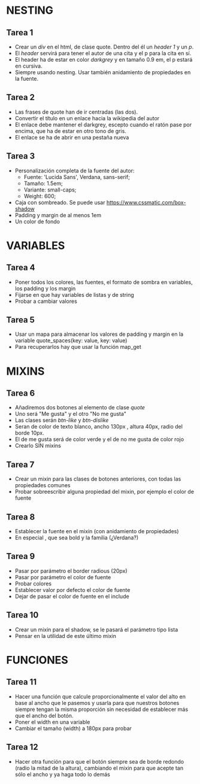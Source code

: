 # NESTING

## Tarea 1

- Crear un *div* en el html, de clase quote. Dentro del él un *header 1* y un *p*.
- El *header* servirá para tener el autor de una cita y el p para la cita en sí.
- El header ha de estar en color *darkgrey* y en tamaño 0.9 em, el p estará en cursiva.
- Siempre usando nesting. Usar también anidamiento de propiedades en la fuente.

## Tarea 2

- Las frases de quote han de ir centradas (las dos).
- Convertir el título en un enlace hacia la wikipedia del autor
- El enlace debe mantener el darkgrey, escepto cuando el ratón pase por encima, que ha de estar en otro tono de gris.
- El enlace se ha de abrir en una pestaña nueva

## Tarea 3
- Personalización completa de la fuente del autor: 
  -  Fuente: 'Lucida Sans', Verdana, sans-serif;
  -  Tamaño: 1.5em;
  -  Variante: small-caps;
  -  Weight: 600;
- Caja con sombreado. Se puede usar https://www.cssmatic.com/box-shadow 
- Padding y margin de al menos 1em
- Un color de fondo


# VARIABLES

 ## Tarea 4
 - Poner todos los colores, las fuentes, el formato de sombra en variables, los padding y los margin
 - Fijarse en que hay variables de listas y de string
 - Probar a cambiar valores

 ## Tarea 5
 - Usar un mapa para almacenar los valores de padding y margin en la variable quote_spaces(key: value, key: value)
 - Para recuperarlos hay que usar la función map_get

# MIXINS

## Tarea 6
 - Añadiremos dos botones al elemento de clase *quote*
 - Uno será "Me gusta" y el otro "No me gusta"
 - Las clases serán *btn-like* y *btn-dislike*
 - Seran de color de texto blanco, ancho 130px , altura 40px, radio del borde 10px.
 - El de me gusta será de color verde y el de no me gusta de color rojo
 - Crearlo SIN mixins

## Tarea 7 
 - Crear un mixin para las clases de botones anteriores, con todas las propiedades comunes
 - Probar sobreescribir alguna propiedad del mixin, por ejemplo el color de fuente

## Tarea 8
 - Establecer la fuente en el mixin (con anidamiento de propiedades)
 - En especial , que sea bold y la familia (¿Verdana?)

## Tarea 9
 - Pasar por parámetro el border radious (20px)
 - Pasar por parámetro el color de fuente
 - Probar colores
 - Establecer valor por defecto el color de fuente
 - Dejar de pasar el color de fuente en el include

## Tarea 10
 - Crear un mixin para el shadow, se le pasará el parámetro tipo lista
 - Pensar en la utilidad de este último mixin

 # FUNCIONES

## Tarea 11
 - Hacer una función que calcule proporcionalmente el valor del alto en base al ancho que le pasemos y usarla para que nuestros botones siempre tengan la misma proporción sin necesidad de establecer más que el ancho del botón.
 - Poner el width en una variable
 - Cambiar el tamaño (width) a 180px para probar

## Tarea 12 
 - Hacer otra función para que el botón siempre sea de borde redondo (radio la mitad de la altura), cambiando el mixin para que acepte tan sólo el ancho y ya haga todo lo demás


